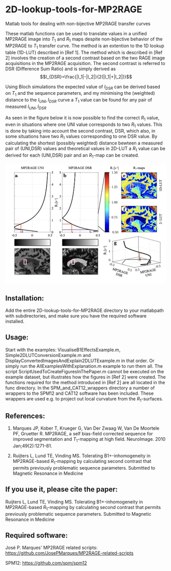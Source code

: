 # 2D-lookup-tools-for-MP2RAGE
Matlab tools for dealing with non-bijective MP2RAGE transfer curves

These matlab functions can be used to translate values in a unified MP2RAGE image into $T_1$ and $R_1$ maps despite non-bijective behavior of the MP2RAGE to $T_1$ transfer curve. The method is an extention to the 1D lookup table (1D-LUT) described in [Ref 1]. The method which is described in [Ref 2] involves the creation of a second contrast based on the two RAGE image acquisitions in the MP2RAGE acquisition. The second contrast is referred to DSR (Difference Sum Ratio) and is simply derived as $$I_{DSR}=\frac{|I_1|-|I_2|}{2(|I_1|+|I_2|)}$$

Using Bloch simulations the expected value of $I_{DSR}$ can be derived based on $T_1$ and the sequence parameters, and my minimising the (weighted) distance to the $I_{UNI},I_{DSR}$ curve a $T_1$ value can be found for any pair of measured $I_{UNI},I_{DSR}$

As seen in the figure below it is now possible to find the correct $R_1$ value, even in situations where one UNI value corresponds to two $R_1$ values. This is done by taking into account the second contrast, DSR, which also, in some situations have two $R_1$ values corresponding to one DSR value. By calculating the shortest (possibly weighted) distance bewteen a measured pair of (UNI,DSR) values and theoretical values in 2D-LUT a $R_1$ value can be derived for each (UNI,DSR) pair and an $R_1$-map can be created.






<img width="992" alt="image" src="https://github.com/torbenelund/2D-lookup-tools-for-MP2RAGE/blob/main/figures/2D-LUT-Procedure.png">

## Installation:
Add the entire 2D-lookup-tools-for-MP2RAGE directory to your matlabpath with subdirectories, and make sure you have the required software installed.

## Usage:
Start with the examples: VisualiseB1EffectsExample.m, Simple2DLUTConversionExample.m and DisplayConvertedImagesAndExplain2DLUTExample.m in that order. Or simply run the AllExamplesWithExplanation.m example to run them all. The script ScriptUsedToCreateFiguresInThePaper.m cannot be executed on the example dataset, but illustrates how the figures in [Ref 2] were created. The functions required for the method introduced in [Ref 2] are all located in the func directory. In the SPM_and_CAT12_wrappers directory a number of wrappers to the SPM12 and CAT12 software has been included. These wrappers are used e.g. to project out local curvature from the $R_1$-surfaces.

## References:
1. Marques JP, Kober T, Krueger G, Van Der Zwaag W, Van De Moortele PF, Gruetter R. MP2RAGE, a self bias-field corrected sequence for improved segmentation and $T_1$-mapping at high field. NeuroImage. 2010 Jan;49(2):1271–81. 

2. Ruijters L, Lund TE, Vinding MS. Tolerating B1+-inhomogeneity in MP2RAGE-based $R_1$-mapping by calculating second contrast that permits previously problematic sequence parameters. Submitted to Magnetic Resonance in Medicine

## If you use it, please cite the paper:

Ruijters L, Lund TE, Vinding MS. Tolerating B1+-inhomogeneity in MP2RAGE-based $R_1$-mapping by calculating second contrast that permits previously problematic sequence parameters. Submitted to Magnetic Resonance in Medicine

## Required software:
José P. Marques' MP2RAGE related scripts: https://github.com/JosePMarques/MP2RAGE-related-scripts

SPM12: https://github.com/spm/spm12
